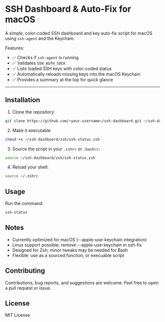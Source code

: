 # SSH Dashboard & Auto-Fix for macOS

A simple, color-coded SSH dashboard and key auto-fix script for macOS using `ssh-agent` and the Keychain.  

Features:

- ✅ Checks if `ssh-agent` is running
- ✅ Validates `SSH_AUTH_SOCK`
- ✅ Lists loaded SSH keys with color-coded status
- ✅ Automatically reloads missing keys into the macOS Keychain
- ✅ Provides a summary at the top for quick glance

---

## Installation

1. Clone the repository:

```bash
git clone https://github.com/<your-username>/ssh-dashboard.git ~/ssh-dashboard
```

2. Make it executable

```bash
chmod +x ~/ssh-dashboard/zsh/ssh-status.zsh
```

3. Source the script in your ```.zshrc``` or ```.bashrc```:

```bash
source ~/ssh-dashboard/zsh/ssh-status.zsh
```

4. Reload your shell:

```bash
source ~/.zshrc
```

## Usage

Run the command:

```bash
ssh-status
```

## Notes

* Currently optimized for macOS (--apple-use-keychain integration)
* Linux support possible; remove --apple-use-keychain in ssh-fix
* Designed for Zsh; minor tweaks may be needed for Bash
* Flexible: use as a sourced function, or execuable script

## Contributing

Contributions, bug reports, and suggestions are welcome. Feel free to open a pull request or issue.

## License

MIT License
